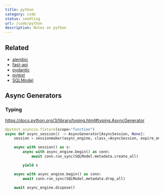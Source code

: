 ```yaml
---
title: python
category: code
status: seedling
url: /code/python
description: Notes on python
---
```


## Related

- [alembic](alembic.md)
- [fast-api](fast-api.md)
- [pydantic](pydantic.md)
- [pytest](pytest.md)
- [SQLModel](sql-model.md)

## Async Generators

### Typing

https://docs.python.org/3/library/typing.html#typing.AsyncGenerator

```python
@pytest_asyncio.fixture(scope="function")
async def async_session() -> AsyncGenerator[AsyncSession, None]:
    session = sessionmaker(async_engine, class_=AsyncSession, expire_on_commit=False)

    async with session() as s:
        async with async_engine.begin() as conn:
            await conn.run_sync(SQLModel.metadata.create_all)

        yield s

    async with async_engine.begin() as conn:
        await conn.run_sync(SQLModel.metadata.drop_all)

    await async_engine.dispose()
```